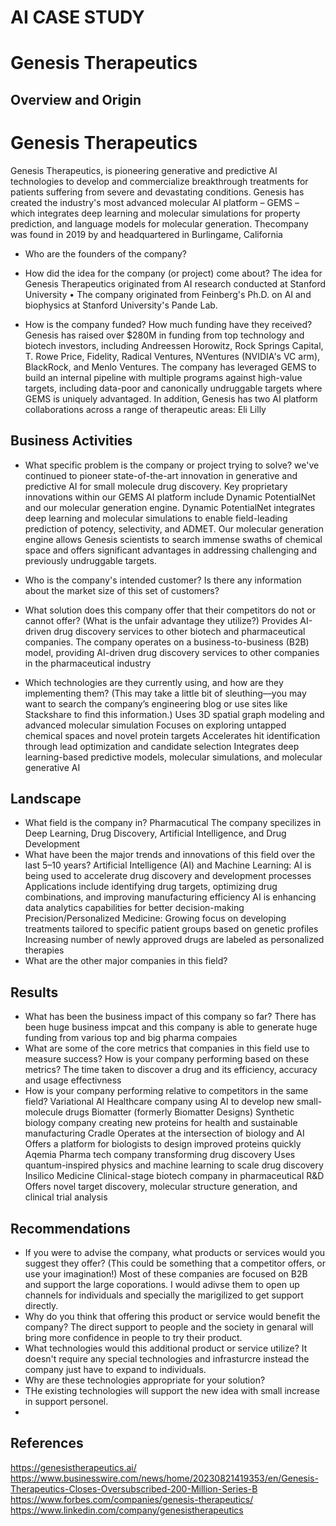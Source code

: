 # AI CASE STUDY
# Genesis Therapeutics
## Overview and Origin

# Genesis Therapeutics
Genesis Therapeutics, is pioneering generative and predictive AI technologies to develop and commercialize breakthrough treatments for patients suffering from severe and devastating conditions. Genesis has created the industry's most advanced molecular AI platform – GEMS – which integrates deep learning and molecular simulations for property prediction, and language models for molecular generation. 
Thecompany was found in 2019 by and headquartered in Burlingame, California
* Who are the founders of the company?

* How did the idea for the company (or project) come about?
 The idea for Genesis Therapeutics originated from AI research conducted at Stanford University
•	The company originated from Feinberg's Ph.D.  on AI and biophysics at Stanford University's Pande Lab.
* How is the company funded? How much funding have they received?
Genesis has raised over $280M in funding from top technology and biotech investors, including Andreessen Horowitz, Rock Springs Capital, T. Rowe Price, Fidelity, Radical Ventures, NVentures (NVIDIA's VC arm), BlackRock, and Menlo Ventures. The company has leveraged GEMS to build an internal pipeline with multiple programs against high-value targets, including data-poor and canonically undruggable targets where GEMS is uniquely advantaged. In addition, Genesis has two AI platform collaborations across a range of therapeutic areas: Eli Lilly
## Business Activities

* What specific problem is the company or project trying to solve?
we've continued to pioneer state-of-the-art innovation in generative and predictive AI for small molecule drug discovery. Key proprietary innovations within our GEMS AI platform include Dynamic PotentialNet and our molecular generation engine. Dynamic PotentialNet integrates deep learning and molecular simulations to enable field-leading prediction of potency, selectivity, and ADMET. Our molecular generation engine allows Genesis scientists to search immense swaths of chemical space and offers significant advantages in addressing challenging and previously undruggable targets.
* Who is the company's intended customer? Is there any information about the market size of this set of customers?

* What solution does this company offer that their competitors do not or cannot offer? (What is the unfair advantage they utilize?)
Provides AI-driven drug discovery services to other biotech and pharmaceutical companies.
The company operates on a business-to-business (B2B) model, providing AI-driven drug discovery services to other companies in the pharmaceutical industry

* Which technologies are they currently using, and how are they implementing them? (This may take a little bit of sleuthing&mdash;you may want to search the company’s engineering blog or use sites like Stackshare to find this information.)
Uses 3D spatial graph modeling and advanced molecular simulation
Focuses on exploring untapped chemical spaces and novel protein targets
Accelerates hit identification through lead optimization and candidate selection
Integrates deep learning-based predictive models, molecular simulations, and molecular generative AI
## Landscape

* What field is the company in?
Pharmacutical
The company specilizes in Deep Learning, Drug Discovery, Artificial Intelligence, and Drug Development
* What have been the major trends and innovations of this field over the last 5&ndash;10 years?
Artificial Intelligence (AI) and Machine Learning:
AI is being used to accelerate drug discovery and development processes
Applications include identifying drug targets, optimizing drug combinations, and improving manufacturing efficiency
AI is enhancing data analytics capabilities for better decision-making
Precision/Personalized Medicine:
Growing focus on developing treatments tailored to specific patient groups based on genetic profiles
Increasing number of newly approved drugs are labeled as personalized therapies
* What are the other major companies in this field?

## Results

* What has been the business impact of this company so far?
There has been huge business impcat and this company is able to generate huge funding from various top and big pharma compaies
* What are some of the core metrics that companies in this field use to measure success? How is your company performing based on these metrics?
  The time taken to discover a drug and its efficiency, accuracy  and usage effectivness
* How is your company performing relative to competitors in the same field?
Variational AI
Healthcare company using AI to develop new small-molecule drugs
Biomatter (formerly Biomatter Designs)
Synthetic biology company creating new proteins for health and sustainable manufacturing
Cradle
Operates at the intersection of biology and AI
Offers a platform for biologists to design improved proteins quickly
Aqemia
Pharma tech company transforming drug discovery
Uses quantum-inspired physics and machine learning to scale drug discovery
Insilico Medicine
Clinical-stage biotech company in pharmaceutical R&D
Offers novel target discovery, molecular structure generation, and clinical trial analysis
## Recommendations

* If you were to advise the company, what products or services would you suggest they offer? (This could be something that a competitor offers, or use your imagination!)
Most of these companies are focused on B2B and support the large coporations. I would adivse them to open up channels for individuals and specially the marigilized to get support directly.
* Why do you think that offering this product or service would benefit the company?
  The direct support to people and the society in genaral will bring more confidence in people to try their product.
* What technologies would this additional product or service utilize?
  It doesn't require any special technologies and infrasturcre instead the company just have to expand to individuals.
* Why are these technologies appropriate for your solution?
*   THe existing technologies will support the new idea with small increase in support personel.
*   
## References
https://genesistherapeutics.ai/
https://www.businesswire.com/news/home/20230821419353/en/Genesis-Therapeutics-Closes-Oversubscribed-200-Million-Series-B
https://www.forbes.com/companies/genesis-therapeutics/
https://www.linkedin.com/company/genesistherapeutics
